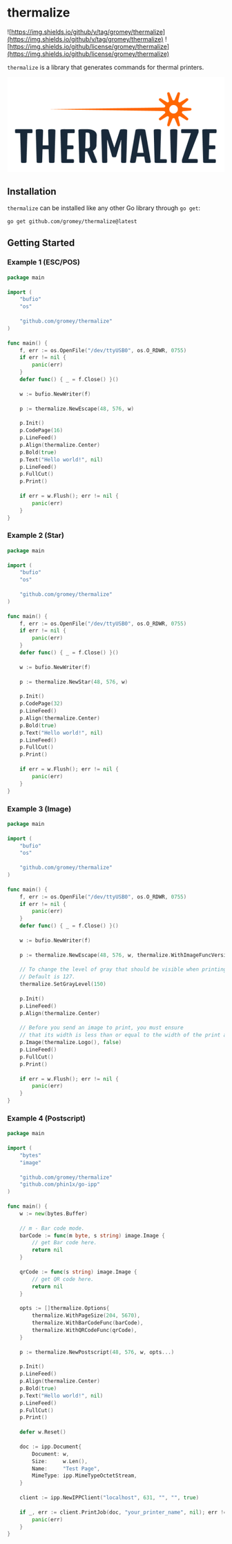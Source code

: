 # thermalize

![https://img.shields.io/github/v/tag/gromey/thermalize](https://img.shields.io/github/v/tag/gromey/thermalize)
![https://img.shields.io/github/license/gromey/thermalize](https://img.shields.io/github/license/gromey/thermalize)

`thermalize` is a library that generates commands for thermal printers.

![logo.png](logo.png)

## Installation

`thermalize` can be installed like any other Go library through `go get`:

```console
go get github.com/gromey/thermalize@latest
```

## Getting Started

### Example 1 (ESC/POS)

```go
package main

import (
	"bufio"
	"os"

	"github.com/gromey/thermalize"
)

func main() {
	f, err := os.OpenFile("/dev/ttyUSB0", os.O_RDWR, 0755)
	if err != nil {
		panic(err)
	}
	defer func() { _ = f.Close() }()

	w := bufio.NewWriter(f)

	p := thermalize.NewEscape(48, 576, w)

	p.Init()
	p.CodePage(16)
	p.LineFeed()
	p.Align(thermalize.Center)
	p.Bold(true)
	p.Text("Hello world!", nil)
	p.LineFeed()
	p.FullCut()
	p.Print()

	if err = w.Flush(); err != nil {
		panic(err)
	}
}

```

### Example 2 (Star)

```go
package main

import (
	"bufio"
	"os"

	"github.com/gromey/thermalize"
)

func main() {
	f, err := os.OpenFile("/dev/ttyUSB0", os.O_RDWR, 0755)
	if err != nil {
		panic(err)
	}
	defer func() { _ = f.Close() }()

	w := bufio.NewWriter(f)

	p := thermalize.NewStar(48, 576, w)

	p.Init()
	p.CodePage(32)
	p.LineFeed()
	p.Align(thermalize.Center)
	p.Bold(true)
	p.Text("Hello world!", nil)
	p.LineFeed()
	p.FullCut()
	p.Print()

	if err = w.Flush(); err != nil {
		panic(err)
	}
}

```

### Example 3 (Image)

```go
package main

import (
	"bufio"
	"os"

	"github.com/gromey/thermalize"
)

func main() {
	f, err := os.OpenFile("/dev/ttyUSB0", os.O_RDWR, 0755)
	if err != nil {
		panic(err)
	}
	defer func() { _ = f.Close() }()

	w := bufio.NewWriter(f)

	p := thermalize.NewEscape(48, 576, w, thermalize.WithImageFuncVersion(1))

	// To change the level of gray that should be visible when printing, change GrayLevel setting.
	// Default is 127.
	thermalize.SetGrayLevel(150)

	p.Init()
	p.LineFeed()
	p.Align(thermalize.Center)

	// Before you send an image to print, you must ensure
	// that its width is less than or equal to the width of the print area.
	p.Image(thermalize.Logo(), false)
	p.LineFeed()
	p.FullCut()
	p.Print()

	if err = w.Flush(); err != nil {
		panic(err)
	}
}

```

### Example 4 (Postscript)

```go
package main

import (
	"bytes"
	"image"

	"github.com/gromey/thermalize"
	"github.com/phin1x/go-ipp"
)

func main() {
	w := new(bytes.Buffer)

	// m - Bar code mode.
	barCode := func(m byte, s string) image.Image {
		// get Bar code here.
		return nil
	}

	qrCode := func(s string) image.Image {
		// get QR code here.
		return nil
	}

	opts := []thermalize.Options{
		thermalize.WithPageSize(204, 5670),
		thermalize.WithBarCodeFunc(barCode),
		thermalize.WithQRCodeFunc(qrCode),
	}

	p := thermalize.NewPostscript(48, 576, w, opts...)

	p.Init()
	p.LineFeed()
	p.Align(thermalize.Center)
	p.Bold(true)
	p.Text("Hello world!", nil)
	p.LineFeed()
	p.FullCut()
	p.Print()

	defer w.Reset()

	doc := ipp.Document{
		Document: w,
		Size:     w.Len(),
		Name:     "Test Page",
		MimeType: ipp.MimeTypeOctetStream,
	}

	client := ipp.NewIPPClient("localhost", 631, "", "", true)

	if _, err := client.PrintJob(doc, "your_printer_name", nil); err != nil {
		panic(err)
	}
}

```
